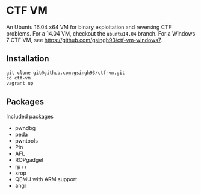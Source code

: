 # CTF VM

An Ubuntu 16.04 x64 VM for binary exploitation and reversing CTF problems. For a 14.04 VM, checkout the `ubuntu14.04` branch. For a Windows 7 CTF VM, see https://github.com/gsingh93/ctf-vm-windows7.

## Installation

```
git clone git@github.com:gsingh93/ctf-vm.git
cd ctf-vm
vagrant up
```

## Packages

Included packages

- pwndbg
- peda
- pwntools
- Pin
- AFL
- ROPgadget
- rp++
- xrop
- QEMU with ARM support
- angr
